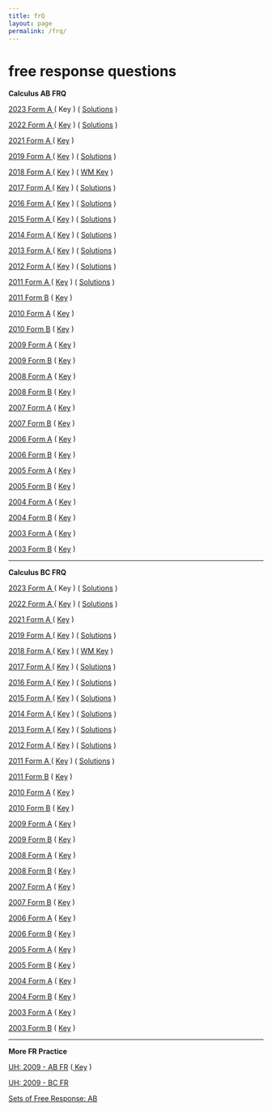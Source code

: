 ```yaml
---
title: frQ
layout: page
permalink: /frq/
---
```


# free response questions

  <strong>Calculus AB FRQ</strong><br />
      
      
<a href="https://apcentral.collegeboard.org/media/pdf/ap23-frq-calculus-ab.pdf" target="_blank">2023 Form A </a> ( Key ) ( <a href="../../../../docs/apcalculus/apexams/cbfreeresponse/2023_ab_form_a_solutions-shubleka.pdf" target="_blank">Solutions</a> ) <br />
  
<a href="https://secure-media.collegeboard.org/apc/ap22-frq-calculus-ab.pdf" target="_blank">2022 Form A </a> ( <a href="https://apcentral.collegeboard.org/media/pdf/ap22-sg-calculus-ab.pdf" target="_blank">Key</a> ) ( <a href="../../../../docs/apcalculus/apexams/cbfreeresponse/2022_ab_form_a_solutions-shubleka.pdf" target="_blank">Solutions</a> ) <br />
              
<a href="https://apcentral.collegeboard.org/pdf/ap21-frq-calculus-ab.pdf" target="_blank">2021 Form A </a> ( <a href="https://apcentral.collegeboard.org/pdf/ap21-sg-calculus-ab.pdf" target="_blank">Key</a> )  <br />
          
<a href="https://secure-media.collegeboard.org/apc/ap19-frq-calculus-ab.pdf" target="_blank">2019 Form A </a> ( <a href="https://apstudents.collegeboard.org/ap/2019-08/ap19-sg-calculus-ab.pdf" target="_blank">Key</a> ) ( <a href="../../../../docs/apcalculus/apexams/cbfreeresponse/2019_ab_form_a_solutions-shubleka.pdf" target="_blank">Solutions</a> ) <br />

<a href="https://apcentral.collegeboard.org/pdf/ap18-frq-calculus-ab.pdf?course=ap-calculus-ab" target="_blank"> 2018 Form A </a>  ( <a href="https://secure-media.collegeboard.org/ap/pdf/ap18-sg-calculus-ab.pdf" target="_blank">Key</a> ) ( <a href="../../../../docs/apcalculus/apexams/cbfreeresponse/2018_ab_form_a_wm_key.pdf" target="_blank">WM Key</a> ) <br />
      
<a href="https://secure-media.collegeboard.org/ap/pdf/ap-calculus-ab-frq-2017.pdf" target="_blank">2017 Form A </a> ( <a href="https://secure-media.collegeboard.org/ap/pdf/ap17-sg-calclus-ab.pdf" target="_blank">Key</a> ) ( <a href="../../../../docs/apcalculus/apexams/cbfreeresponse/2017_ab_form_a_solutions-shubleka.pdf" target="_blank">Solutions</a> ) <br />

<a href="https://secure-media.collegeboard.org/digitalServices/pdf/ap/ap16_frq_calculus_ab.pdf" target="_blank">2016 Form A </a> ( <a href="https://secure-media.collegeboard.org/digitalServices/pdf/ap/ap16_calculus_ab_sg.pdf" target="_blank">Key</a> ) ( <a href="../../../../docs/apcalculus/apexams/cbfreeresponse/2016_ab_form_a_solutions-shubleka.pdf" target="_blank">Solutions</a> ) <br />

 <a href="https://secure-media.collegeboard.org/digitalServices/pdf/ap/ap15_frq_calculus_ab.pdf" target="_blank">2015 Form A </a> (  <a href="https://secure-media.collegeboard.org/digitalServices/pdf/ap/ap15_calculus_ab_sg.pdf" target="_blank">Key</a> ) ( <a href="../../../../docs/apcalculus/apexams/cbfreeresponse/2015_ab_form_a_solutions-shubleka.pdf" target="_blank">Solutions</a> ) <br />

<a href="https://media.collegeboard.com/digitalServices/pdf/ap/ap14_frq_calculus_ab.pdf" target="_blank">2014 Form A </a> ( <a href="https://media.collegeboard.com/digitalServices/pdf/ap/ap14_calc_ab_scoring_guidelines.pdf" target="_blank"> Key</a> ) ( <a href="../../../../docs/apcalculus/apexams/cbfreeresponse/2014_ab_form_a_solutions-shubleka.pdf" target="_blank">Solutions</a> ) <br />

<a href="https://media.collegeboard.com/digitalServices/pdf/ap/apcentral/ap13_frq_calculus_ab.pdf" target="_blank">2013 Form A </a> ( <a href="https://media.collegeboard.com/digitalServices/pdf/ap/apcentral/ap13_calc_ab_scoring_guidelines.pdf" target="_blank">Key</a> ) ( <a href="../../../../docs/apcalculus/apexams/cbfreeresponse/2013_ab_form_a_solutions-shubleka.pdf" target="_blank">Solutions</a> ) <br />

<a href="https://apcentral.collegeboard.com/apc/public/repository/ap2012_calculusab_frq.pdf" target="_blank">2012 Form A </a> ( <a href="https://apcentral.collegeboard.com/apc/public/repository/ap12_calculus_ab_scoring_guidelines.pdf" target="_blank">Key</a> ) ( <a href="../../../../docs/apcalculus/apexams/cbfreeresponse/2012_ab_form_a_solutions-shubleka.pdf" target="_blank">Solutions</a> )<br />

<a href="https://apcentral.collegeboard.com/apc/public/repository/ap11_frq_calculus_ab.pdf" target="_blank">2011 Form A </a> ( <a href="https://apcentral.collegeboard.com/apc/public/repository/ap11_calculus_ab_scoring_guidelines.pdf" target="_blank">Key</a> ) ( <a href="../../../../docs/apcalculus/apexams/cbfreeresponse/2011_ab_bc_form_a_solutions-shubleka.pdf" target="_blank">Solutions</a> )<br />

 <a href="https://apcentral.collegeboard.com/apc/public/repository/ap11_frq_calculus_ab_formb.pdf" target="_blank">2011 Form B</a> ( <a href="https://apcentral.collegeboard.com/apc/public/repository/ap11_calculus_ab_form_b_scoring_guideline.pdf" target="_blank">Key</a> )<br />
 
 <a href="https://apcentral.collegeboard.com/apc/public/repository/ap10_frq_calculus_ab.pdf" target="_blank">2010 Form A</a> ( <a href="https://apcentral.collegeboard.com/apc/public/repository/ap10_calculus_ab_scoring_guidelines.pdf" target="_blank">Key</a> ) <br />

<a href="https://apcentral.collegeboard.com/apc/public/repository/ap10_frq_calculus_ab_formb.pdf" target="_blank">2010 Form B</a> ( <a href="https://apcentral.collegeboard.com/apc/public/repository/ap10_calculus_ab_form_b_sgs.pdf" target="_blank">Key</a> ) <br />

<a href="https://apcentral.collegeboard.com/apc/public/repository/ap09_frq_calculus_ab.pdf" target="_blank">2009 Form A</a> ( <a href="https://apcentral.collegeboard.com/apc/public/repository/ap09_calculus_ab_sgs.pdf" target="_blank">Key</a> ) <br />

<a href="https://apcentral.collegeboard.com/apc/public/repository/ap09_frq_calculus_ab_formb.pdf" target="_blank">2009 Form B</a> ( <a href="https://apcentral.collegeboard.com/apc/public/repository/ap09_calculus_ab_form_b_sgs.pdf" target="_blank">Key</a> ) <br />
      
<a href="https://apcentral.collegeboard.com/apc/public/repository/ap08_calculus_ab_frq.pdf" target="_blank">2008 Form A</a> ( <a href="https://apcentral.collegeboard.com/apc/public/repository/ap08_calculus_ab_sgs.pdf" target="_blank">Key</a> ) <br />

<a href="https://apcentral.collegeboard.com/apc/public/repository/ap08_calculus_ab_form_b_frq.pdf" target="_blank">2008 Form B</a> ( <a href="https://apcentral.collegeboard.com/apc/public/repository/ap08_calculus_ab_form_b_sgs.pdf" target="_blank">Key</a> ) <br />
      
<a href="https://apcentral.collegeboard.com/apc/public/repository/ap07_calculus_ab_frq.pdf" target="_blank">2007 Form A</a> ( <a href="https://apcentral.collegeboard.com/apc/public/repository/_ap07_calculus_ab_sgs_final.pdf" target="_blank">Key</a> ) <br />
      
<a href="https://apcentral.collegeboard.com/apc/public/repository/ap07_calculus_ab_form_b_frq.pdf" target="_blank">2007 Form B</a> ( <a href="https://apcentral.collegeboard.com/apc/public/repository/ap07_calculus_ab_form_b_sgs.pdf" target="_blank">Key</a> ) <br />
      
<a href="https://apcentral.collegeboard.com/apc/public/repository/_ap06_frq_calculusab_51707.pdf" target="_blank">2006 Form A</a> ( <a href="https://apcentral.collegeboard.com/apc/public/repository/_ap06_calcab_sg.pdf" target="_blank">Key</a> ) <br />
      
<a href="https://apcentral.collegeboard.com/apc/public/repository/_ap06_frq_calculus_ab_51709.pdf" target="_blank">2006 Form B</a> ( <a href="https://apcentral.collegeboard.com/apc/public/repository/_ap06_calcab_formb_sg.pdf" target="_blank">Key</a> ) <br />
     
<a href="https://apcentral.collegeboard.com/apc/public/repository/_ap05_frq_calculus_ab_45480.pdf" target="_blank">2005 Form A</a> ( <a href="https://apcentral.collegeboard.com/apc/public/repository/_ap05_sg_calculus_ab_46569.pdf" target="_blank">Key</a> ) <br />
     
<a href="https://apcentral.collegeboard.com/apc/public/repository/_ap05_frq_calculus_ab_45483.pdf" target="_blank">2005 Form B</a> ( <a href="https://apcentral.collegeboard.com/apc/public/repository/_ap05_sg_calculus_ab__46570.pdf" target="_blank">Key</a> ) <br />

<a href="https://apcentral.collegeboard.com/apc/public/repository/ap04_frq_calculus_ab_36102.pdf" target="_blank">2004 Form A</a> ( <a href="https://apcentral.collegeboard.com/apc/public/repository/ap04_sg_calculus_ab_36998.pdf" target="_blank">Key</a> ) <br />

<a href="https://apcentral.collegeboard.com/apc/public/repository/ap04_frq_calculus_ab__36107.pdf" target="_blank">2004 Form B</a> ( <a href="https://apcentral.collegeboard.com/apc/public/repository/ap04_sg_b_calculus_ab_36994.pdf" target="_blank">Key</a> ) <br />

<a href="https://apcentral.collegeboard.com/apc/public/repository/ap03_frq_calculus_ab_23062.pdf" target="_blank">2003 Form A</a> ( <a href="https://apcentral.collegeboard.com/apc/members/repository/ap03_sg_calculus_ab_26472.pdf" target="_blank">Key</a> ) <br />

<a href="https://apcentral.collegeboard.com/apc/public/repository/ap03_frq_calculus_ab__23063.pdf" target="_blank">2003 Form B</a> ( <a href="https://apcentral.collegeboard.com/apc/members/repository/ap03_sg_calculus_ab_b_26473.pdf" target="_blank">Key</a> ) <br />
  
  
<!--
      <a href="../../../../docs/apcalculus/apexams/cbfreeresponse/2016_ab_form_a_questions.pdf" target="_blank">2016 Form A </a> ( Key ) ( <a href="../../../../docs/apcalculus/apexams/cbfreeresponse/2016_ab_form_a_solutions-shubleka.pdf" target="_blank">Solutions</a> ) </br>
      <a href="../../../../docs/apcalculus/apexams/cbfreeresponse/2015_ab_form_a_questions.pdf" target="_blank">2015 Form A </a> (  <a href="../../../../docs/apcalculus/apexams/cbfreeresponse/2015_ab_form_a_solutions.pdf">Key</a> ) ( <a href="../../../../docs/apcalculus/apexams/cbfreeresponse/2015_ab_form_a_solutions-shubleka.pdf" target="_blank">Solutions</a> ) </br>
      <a href="../../../../docs/apcalculus/apexams/cbfreeresponse/2014_ab_form_a_questions.pdf" target="_blank">2014 Form A </a> ( <a href="../../../../docs/apcalculus/apexams/cbfreeresponse/2014_ab_form_a_solutions.pdf" target="_blank"> Key</a> ) ( <a href="../../../../docs/apcalculus/apexams/cbfreeresponse/2014_ab_form_a_solutions-shubleka.pdf" target="_blank">Solutions</a> ) </br>
      <a href="../../../../docs/apcalculus/apexams/cbfreeresponse/2013_ab_form_a_questions.pdf" target="_blank">2013 Form A </a> ( <a href="../../../../docs/apcalculus/apexams/cbfreeresponse/2013_ab_form_a_solutions.pdf" target="_blank">Key</a> ) ( <a href="../../../../docs/apcalculus/apexams/cbfreeresponse/2013_ab_form_a_solutions-shubleka.pdf" target="_blank">Solutions</a> ) </br>
      <a href="../../../../docs/apcalculus/apexams/cbfreeresponse/2012_ab_form_a_questions.pdf" target="_blank">2012 Form A </a> ( <a href="../../../../docs/apcalculus/apexams/cbfreeresponse/2012_ab_form_a_solutions.pdf" target="_blank">Key</a> ) ( <a href="../../../../docs/apcalculus/apexams/cbfreeresponse/2012_ab_form_a_solutions-shubleka.pdf" target="_blank">Solutions</a> )<br />
       <a href="../../../../docs/apcalculus/apexams/cbfreeresponse/2011_ab_form_a_questions.pdf" target="_blank">2011 Form A </a> ( <a href="../../../../docs/apcalculus/apexams/cbfreeresponse/2011_ab_form_a_solutions.pdf" target="_blank">Key</a> ) ( <a href="../../../../docs/apcalculus/apexams/cbfreeresponse/2011_ab_bc_form_a_solutions-shubleka.pdf" target="_blank">Solutions</a> )<br />
      <a href="../../../../docs/apcalculus/apexams/cbfreeresponse/2011_ab_form_b_questions.pdf" target="_blank">2011 Form B</a> ( <a href="../../../../docs/apcalculus/apexams/cbfreeresponse/2011_ab_form_b_solutions.pdf" target="_blank">Key</a> )<br />
      <a href="../../../../docs/apcalculus/apexams/cbfreeresponse/2010_ab_form_a_questions.pdf" target="_blank">2010 Form A</a> ( <a href="../../../../docs/apcalculus/apexams/cbfreeresponse/2010_ab_form_a_solutions.pdf" target="_blank">Key</a> ) <br />
      <a href="../../../../docs/apcalculus/apexams/cbfreeresponse/2010_ab_form_b_questions.pdf" target="_blank">2010 Form B</a> ( <a href="../../../../docs/apcalculus/apexams/cbfreeresponse/2010_ab_form_b_solutions.pdf" target="_blank">Key</a> ) <br />
      <a href="../../../../docs/apcalculus/apexams/cbfreeresponse/2009_ab_form_a_questions.pdf" target="_blank">2009 Form A</a> ( <a href="../../../../docs/apcalculus/apexams/cbfreeresponse/2009_ab_form_a_solutions.pdf" target="_blank">Key</a> ) <br />
      <a href="../../../../docs/apcalculus/apexams/cbfreeresponse/2009_ab_form_b_questions.pdf" target="_blank">2009 Form B</a> ( <a href="../../../../docs/apcalculus/apexams/cbfreeresponse/2009_ab_form_b_solutions.pdf" target="_blank">Key</a> ) <br />
      <a href="../../../../docs/apcalculus/apexams/cbfreeresponse/2008_ab_form_a_questions.pdf" target="_blank">2008 Form A</a> ( <a href="../../../../docs/apcalculus/apexams/cbfreeresponse/2008_ab_form_a_solutions.pdf" target="_blank">Key</a> ) <br />
      <a href="../../../../docs/apcalculus/apexams/cbfreeresponse/2008_ab_form_b_questions.pdf" target="_blank">2008 Form B</a> ( <a href="../../../../docs/apcalculus/apexams/cbfreeresponse/2008_ab_form_b_solutions.pdf" target="_blank">Key</a> ) <br />
      <a href="../../../../docs/apcalculus/apexams/cbfreeresponse/2007_ab_form_a_questions.pdf" target="_blank">2007 Form A</a> ( <a href="../../../../docs/apcalculus/apexams/cbfreeresponse/2007_ab_form_a_solutions.pdf" target="_blank">Key</a> ) <br />
      <a href="../../../../docs/apcalculus/apexams/cbfreeresponse/2007_ab_form_b_questions.pdf" target="_blank">2007 Form B</a> ( <a href="../../../../docs/apcalculus/apexams/cbfreeresponse/2007_ab_form_b_solutions.pdf" target="_blank">Key</a> ) <br />
      <a href="../../../../docs/apcalculus/apexams/cbfreeresponse/2006_ab_form_a_questions.pdf" target="_blank">2006 Form A</a> ( <a href="../../../../docs/apcalculus/apexams/cbfreeresponse/2006_ab_form_a_solutions.pdf" target="_blank">Key</a> ) <br />
      <a href="../../../../docs/apcalculus/apexams/cbfreeresponse/2006_ab_form_b_questions.pdf" target="_blank">2006 Form B</a> ( <a href="../../../../docs/apcalculus/apexams/cbfreeresponse/2006_ab_form_b_solutions.pdf" target="_blank">Key</a> ) <br />
      <a href="../../../../docs/apcalculus/apexams/cbfreeresponse/2005_ab_form_a_questions.pdf" target="_blank">2005 Form A</a> ( <a href="../../../../docs/apcalculus/apexams/cbfreeresponse/2005_ab_form_a_solutions.pdf" target="_blank">Key</a> ) <br />
      <a href="../../../../docs/apcalculus/apexams/cbfreeresponse/2005_ab_form_b_questions.pdf" target="_blank">2005 Form B</a> ( <a href="../../../../docs/apcalculus/apexams/cbfreeresponse/2005_ab_form_b_solutions.pdf" target="_blank">Key</a> ) <br />
      <a href="../../../../docs/apcalculus/apexams/cbfreeresponse/2004_ab_form_a_questions.pdf" target="_blank">2004 Form A</a> ( <a href="../../../../docs/apcalculus/apexams/cbfreeresponse/2004_ab_form_a_solutions.pdf" target="_blank">Key</a> ) <br />
      <a href="../../../../docs/apcalculus/apexams/cbfreeresponse/2004_ab_form_b_questions.pdf" target="_blank">2004 Form B</a> ( <a href="../../../../docs/apcalculus/apexams/cbfreeresponse/2004_ab_form_b_solutions.pdf" target="_blank">Key</a> ) <br />
      <a href="../../../../docs/apcalculus/apexams/cbfreeresponse/2003_ab_form_a_questions.pdf" target="_blank">2003 Form A</a> ( <a href="../../../../docs/apcalculus/apexams/cbfreeresponse/2003_ab_form_a_solutions.pdf" target="_blank">Key</a> ) <br />
      <a href="../../../../docs/apcalculus/apexams/cbfreeresponse/2003_ab_form_b_questions.pdf" target="_blank">2003 Form B</a> ( <a href="../../../../docs/apcalculus/apexams/cbfreeresponse/2003_ab_form_b_solutions.pdf" target="_blank">Key</a> ) <br />
      <a href="../../../../docs/apcalculus/apexams/cbfreeresponse/2002_ab_form_a_questions.pdf" target="_blank">2002 Form A</a> ( <a href="../../../../docs/apcalculus/apexams/cbfreeresponse/2002_ab_form_a_solutions.pdf" target="_blank">Key</a> ) <br />
      <a href="../../../../docs/apcalculus/apexams/cbfreeresponse/2002_ab_form_b_questions.pdf" target="_blank">2002 Form B</a> ( <a href="../../../../docs/apcalculus/apexams/cbfreeresponse/2002_ab_form_b_solutions.pdf" target="_blank">Key</a> ) <br />
      <a href="../../../../docs/apcalculus/apexams/cbfreeresponse/2001_ab_form_a_questions.pdf" target="_blank">2001 Form A</a> ( <a href="../../../../docs/apcalculus/apexams/cbfreeresponse/2001_ab_form_a_solutions.pdf" target="_blank">Key</a> ) <br />
      <a href="../../../../docs/apcalculus/apexams/cbfreeresponse/2000_ab_form_a_questions.pdf" target="_blank">2000 Form A</a> ( <a href="../../../../docs/apcalculus/apexams/cbfreeresponse/2000_ab_form_a_solutions.pdf" target="_blank"> Key</a> )<br />
      <a href="../../../../docs/apcalculus/apexams/cbfreeresponse/1999_ab_form_a_questions.pdf" target="_blank">1999 Form A</a> ( <a href="../../../../docs/apcalculus/apexams/cbfreeresponse/1999_ab_form_a_solutions.pdf" target="_blank">Key</a> )<br />
      <a href="../../../../docs/apcalculus/apexams/cbfreeresponse/1998_ab_form_a_questions.pdf" target="_blank">1998 Form A</a> ( <a href="../../../../docs/apcalculus/apexams/cbfreeresponse/1998_ab_form_a_solutions.pdf" target="_blank">Key</a> ) <br>
      <a href="../../../../docs/apcalculus/apexams/cbfreeresponse/1969_to_2005_ab_questions.pdf" target="_blank"> 1969 - 2005 AB Free Response </a></span>
  
  -->
  
  ---

  <strong>Calculus BC FRQ</strong><br />
  
<a href="https://apcentral.collegeboard.org/media/pdf/ap23-frq-calculus-bc.pdf" target="_blank">2023 Form A </a> ( Key ) ( <a href="../../../docs/apcalculus/apexams/cbfreeresponse/2023_bc_form_a_solutions-shubleka.pdf" target="_blank">Solutions</a> ) <br />
        
<a href="https://secure-media.collegeboard.org/apc/ap22-frq-calculus-bc.pdf" target="_blank">2022 Form A </a> ( <a href="https://apcentral.collegeboard.org/media/pdf/ap22-sg-calculus-bc.pdf" target="_blank">Key</a> ) ( <a href="../../../docs/apcalculus/apexams/cbfreeresponse/2022_bc_form_a_solutions-shubleka.pdf" target="_blank">Solutions</a> ) <br />
          
<a href="https://apcentral.collegeboard.org/pdf/ap21-frq-calculus-bc.pdf" target="_blank">2021 Form A </a> ( <a href="https://apcentral.collegeboard.org/pdf/ap21-sg-calculus-bc.pdf" target="_blank">Key</a> )  <br />
        
        
<a href="https://secure-media.collegeboard.org/apc/ap19-frq-calculus-bc.pdf" target="blank">2019 Form A </a>  ( <a href="https://apstudents.collegeboard.org/ap/2019-08/ap19-sg-calculus-bc.pdf" target="_blank">Key</a> ) ( <a href="../../../docs/apcalculus/apexams/cbfreeresponse/2019_bc_form_a_solutions-shubleka.pdf" target="_blank">Solutions</a> ) <br />

<a href="https://apcentral.collegeboard.org/pdf/ap18-frq-calculus-bc.pdf?course=ap-calculus-bc" target="blank">2018 Form A </a>  ( <a href="https://secure-media.collegeboard.org/ap/pdf/ap18-sg-calculus-bc.pdf" target="_blank">Key</a> ) ( <a href="../../../docs/apcalculus/apexams/cbfreeresponse/2018_bc_form_a_wm_key.pdf" target="_blank">WM Key</a> ) <br />

<a href="https://secure-media.collegeboard.org/ap/pdf/ap-calculus-bc-frq-2017.pdf" target="_blank">2017 Form A </a> ( <a href="https://secure-media.collegeboard.org/ap/pdf/ap17-sg-calculus-bc.pdf" target="_blank">Key</a> ) ( <a href="../../../docs/apcalculus/apexams/cbfreeresponse/2017_bc_form_a_solutions-shubleka.pdf" target="_blank">Solutions</a> ) <br />

<a href="https://secure-media.collegeboard.org/digitalServices/pdf/ap/ap16_frq_calculus_bc.pdf" target="_blank">2016 Form A </a> ( <a href="https://secure-media.collegeboard.org/digitalServices/pdf/ap/ap16_calculus_bc_sg.pdf" target="_blank">Key</a> ) ( <a href="../../../docs/apcalculus/apexams/cbfreeresponse/2016_bc_form_a_solutions-shubleka.pdf" target="_blank">Solutions</a> ) <br />

<a href="https://secure-media.collegeboard.org/digitalServices/pdf/ap/ap15_frq_calculus_bc.pdf" target="_blank">2015 Form A </a> (  <a href="https://secure-media.collegeboard.org/digitalServices/pdf/ap/ap15_calculus_bc_sg.pdf"  target="_blank">Key</a> ) ( <a href="../../../docs/apcalculus/apexams/cbfreeresponse/2015_bc_form_a_solutions-shubleka.pdf" target="_blank">Solutions</a> ) <br />

<a href="https://media.collegeboard.com/digitalServices/pdf/ap/ap14_frq_calculus_bc.pdf" target="_blank">2014 Form A </a> ( <a href="https://media.collegeboard.com/digitalServices/pdf/ap/ap14_calc_bc_scoring%20guidelines.pdf" target="_blank">Key</a> ) ( <a href="../../../docs/apcalculus/apexams/cbfreeresponse/2014_bc_form_a_solutions-shubleka.pdf" target="_blank">Solutions</a> )<br />

<a href="https://media.collegeboard.com/digitalServices/pdf/ap/apcentral/ap13_frq_calculus_bc.pdf" target="_blank">2013 Form A </a> ( <a href="https://media.collegeboard.com/digitalServices/pdf/ap/apcentral/ap13_calc_bc_scoring_guidelines.pdf" target="_blank">Key</a> ) ( <a href="../../../docs/apcalculus/apexams/cbfreeresponse/2013_bc_form_a_solutions-shubleka.pdf" target="_blank">Solutions</a> )<br />

<a href="https://apcentral.collegeboard.com/apc/public/repository/ap2012_calculusbc_frq.pdf" target="_blank">2012 Form A </a> ( <a href="https://apcentral.collegeboard.com/apc/public/repository/ap12_calculus_bc_scoring_guidelines.pdf" target="_blank">Key</a> ) ( <a href="../../../docs/apcalculus/apexams/cbfreeresponse/2012_bc_form_a_solutions-shubleka.pdf" target="_blank">Solutions</a> )<br />

<a href="https://apcentral.collegeboard.com/apc/public/repository/ap11_frq_calculus_bc.pdf" target="_blank">2011 Form A </a> ( <a href="https://apcentral.collegeboard.com/apc/public/repository/ap11_calculus_bc_scoring_guidelines.pdf" target="_blank">Key</a> ) ( <a href="../../../docs/apcalculus/apexams/cbfreeresponse/2011_ab_bc_form_a_solutions-shubleka.pdf" target="_blank">Solutions</a> ) <br />

<a href="https://apcentral.collegeboard.com/apc/public/repository/ap11_frq_calculus_bc_formb.pdf" target="_blank">2011 Form B</a> ( <a href="https://apcentral.collegeboard.com/apc/public/repository/ap11_calculus_bc_form_b_scoring_guideline.pdf" target="_blank">Key</a> )<br />

<a href="https://apcentral.collegeboard.com/apc/public/repository/ap10_frq_calculus_bc.pdf" target="_blank">2010 Form A</a> ( <a href="https://apcentral.collegeboard.com/apc/public/repository/ap10_calculus_bc_scoring_guidelines.pdf" target="_blank">Key</a> )<br />

<a href="https://apcentral.collegeboard.com/apc/public/repository/ap10_frq_calculus_bc_formb.pdf" target="_blank">2010 Form B</a> ( <a href="https://apcentral.collegeboard.com/apc/public/repository/ap10_calculus_bc_form_b_sgs.pdf" target="_blank">Key</a> )<br />

<a href="https://apcentral.collegeboard.com/apc/public/repository/ap09_frq_calculus_bc.pdf" target="_blank">2009 Form A</a> ( <a href="https://apcentral.collegeboard.com/apc/public/repository/ap09_calculus_bc_sgs.pdf" target="_blank">Key</a> )<br />

<a href="https://apcentral.collegeboard.com/apc/public/repository/ap09_frq_calculus_bc_formb.pdf" target="_blank">2009 Form B</a> ( <a href="https://apcentral.collegeboard.com/apc/public/repository/ap09_calculus_bc_form_b_sgs.pdf" target="_blank">Key</a> )<br />

<a href="https://apcentral.collegeboard.com/apc/public/repository/ap08_calculus_bc_frq.pdf" target="_blank">2008 Form A</a> ( <a href="https://apcentral.collegeboard.com/apc/public/repository/ap08_calculus_bc_sgs.pdf" target="_blank">Key</a> )<br />

<a href="https://apcentral.collegeboard.com/apc/public/repository/ap08_calculus_bc_form_b_frq.pdf" target="_blank">2008 Form B</a> ( <a href="https://apcentral.collegeboard.com/apc/public/repository/ap08_calculus_bc_form_b_sgs.pdf" target="_blank">Key</a> )<br />

<a href="https://apcentral.collegeboard.com/apc/public/repository/ap07_calculus_bc_frq.pdf" target="_blank">2007 Form A</a> ( <a href="https://secure-media.collegeboard.org/apc/_ap07_calculus_bc_sgs_final.pdf" target="_blank">Key</a> )<br />

<a href="https://apcentral.collegeboard.com/apc/public/repository/ap07_calculus_bc_form_b_frq.pdf" target="_blank">2007 Form B</a> ( <a href="https://apcentral.collegeboard.com/apc/public/repository/ap07_calculus_bc_form_b_sgs.pdf" target="_blank">Key</a> )<br />

<a href="https://apcentral.collegeboard.com/apc/public/repository/_ap06_frq_calculusbc_51708.pdf" target="_blank">2006 Form A</a> ( <a href="https://apcentral.collegeboard.com/apc/public/repository/_ap06_calcbc_sg.pdf" target="_blank">Key</a> )<br />

<a href="https://apcentral.collegeboard.com/apc/public/repository/_ap06_frq_calculus_bc_51710.pdf" target="_blank">2006 Form B</a> ( <a href="https://apcentral.collegeboard.com/apc/public/repository/_ap06_calcbc_b_sg.pdf" target="_blank">Key</a> )<br />

<a href="https://apcentral.collegeboard.com/apc/public/repository/_ap05_frq_calculus_bc_45485.pdf" target="_blank">2005 Form A</a> ( <a href="https://apcentral.collegeboard.com/apc/public/repository/_ap05_sg_calculus_bc_46571.pdf" target="_blank">Key</a> )<br />

<a href="https://apcentral.collegeboard.com/apc/public/repository/_ap05_frq_calculus_bc_45486.pdf" target="_blank">2005 Form B</a> ( <a href="https://apcentral.collegeboard.com/apc/public/repository/_ap05_sg_calculus_bc__46572.pdf" target="_blank">Key</a> )<br />

<a href="https://apcentral.collegeboard.com/apc/public/repository/ap04_frq_calculus_bc_36108.pdf" target="_blank">2004 Form A</a> ( <a href="https://apcentral.collegeboard.com/apc/public/repository/ap04_sg_calculus_bc_36999.pdf" target="_blank">Key</a> )<br />
 
<a href="https://apcentral.collegeboard.com/apc/public/repository/ap04_frq_calculus_bc__36109.pdf" target="_blank">2004 Form B</a> ( <a href="https://apcentral.collegeboard.com/apc/public/repository/ap04_sg_b_calculus_bc_36995.pdf" target="_blank">Key</a> )<br />

 <a href="https://apcentral.collegeboard.com/apc/public/repository/ap03_frq_calculus_bc_23064.pdf" target="_blank">2003 Form A</a> ( <a href="https://apcentral.collegeboard.com/apc/members/repository/ap03_sg_calculus_bc_26477.pdf" target="_blank">Key</a> )<br />

<a href="https://apcentral.collegeboard.com/apc/public/repository/ap03_frq_calculus_bc__23065.pdf" target="_blank">2003 Form B</a> ( <a href="https://apcentral.collegeboard.com/apc/members/repository/ap03_sg_calculus_bc_b_26479.pdf" target="_blank">Key</a> )<br />
  
<!--
<a href="../../../docs/apcalculus/apexams/cbfreeresponse/2016_bc_form_a_questions.pdf" target="_blank">2016 Form A </a> ( Key ) ( <a href="../../../docs/apcalculus/apexams/cbfreeresponse/2016_bc_form_a_solutions-shubleka.pdf" target="_blank">Solutions</a> ) </br>

<a href="../../../docs/apcalculus/apexams/cbfreeresponse/2015_bc_form_a_questions.pdf" target="_blank">2015 Form A </a> (  <a href="../../../docs/apcalculus/apexams/cbfreeresponse/2015_bc_form_a_solutions.pdf">Key</a> ) ( <a href="../../../docs/apcalculus/apexams/cbfreeresponse/2015_bc_form_a_solutions-shubleka.pdf" target="_blank">Solutions</a> ) </br>

<a href="../../../docs/apcalculus/apexams/cbfreeresponse/2014_bc_form_a_questions.pdf" target="_blank">2014 Form A </a> ( <a href="../../../docs/apcalculus/apexams/cbfreeresponse/2014_bc_form_a_solutions.pdf" target="_blank">Key</a> ) ( <a href="../../../docs/apcalculus/apexams/cbfreeresponse/2014_bc_form_a_solutions-shubleka.pdf" target="_blank">Solutions</a> )</br><a href="../../../docs/apcalculus/apexams/cbfreeresponse/2013_bc_form_a_questions.pdf" target="_blank">2013 Form A </a> ( <a href="../../../docs/apcalculus/apexams/cbfreeresponse/2013_bc_form_a_solutions.pdf" target="_blank">Key</a> ) ( <a href="../../../docs/apcalculus/apexams/cbfreeresponse/2013_bc_form_a_solutions-shubleka.pdf" target="_blank">Solutions</a> )</br><a href="../../../docs/apcalculus/apexams/cbfreeresponse/2012_bc_form_a_questions.pdf" target="_blank">2012 Form A </a> ( <a href="../../../docs/apcalculus/apexams/cbfreeresponse/2012_bc_form_a_solutions.pdf" target="_blank">Key</a> ) ( <a href="../../../docs/apcalculus/apexams/cbfreeresponse/2012_bc_form_a_solutions-shubleka.pdf" target="_blank">Solutions</a> )<br /><a href="../../../docs/apcalculus/apexams/cbfreeresponse/2011_bc_form_a_questions.pdf" target="_blank">2011 Form A </a> ( <a href="../../../docs/apcalculus/apexams/cbfreeresponse/2011_bc_form_a_solutions.pdf" target="_blank">Key</a> ) ( <a href="../../../docs/apcalculus/apexams/cbfreeresponse/2011_ab_bc_form_a_solutions-shubleka.pdf" target="_blank">Solutions</a> ) <br />
<a href="../../../docs/apcalculus/apexams/cbfreeresponse/2011_bc_form_b_questions.pdf" target="_blank">2011 Form B</a> ( <a href="../../../docs/apcalculus/apexams/cbfreeresponse/2011_bc_form_b_solutions.pdf" target="_blank">Key</a> )<br />
 <a href="../../../docs/apcalculus/apexams/cbfreeresponse/2010_bc_form_a_questions.pdf" target="_blank">2010 Form A</a> ( <a href="../../../docs/apcalculus/apexams/cbfreeresponse/2010_bc_form_a_solutions.pdf" target="_blank">Key</a> )<br />
 <a href="../../../docs/apcalculus/apexams/cbfreeresponse/2010_bc_form_b_questions.pdf" target="_blank">2010 Form B</a> ( <a href="../../../docs/apcalculus/apexams/cbfreeresponse/2010_bc_form_b_solutions.pdf" target="_blank">Key</a> )<br /><a href="../../../docs/apcalculus/apexams/cbfreeresponse/2009_bc_form_a_questions.pdf" target="_blank">2009 Form A</a> ( <a href="..../../docs/apcalculus/apexams/cbfreeresponse/2009_bc_form_a_solutions.pdf" target="_blank">Key</a> )<br />
<a href="../../../docs/apcalculus/apexams/cbfreeresponse/2009_bc_form_b_questions.pdf" target="_blank">2009 Form B</a> ( <a href="../../../docs/apcalculus/apexams/cbfreeresponse/2009_bc_form_b_solutions.pdf" target="_blank">Key</a> )<br />
<a href="../../../docs/apcalculus/apexams/cbfreeresponse/2008_bc_form_a_questions.pdf" target="_blank">2008 Form A</a> ( <a href="../../../docs/apcalculus/apexams/cbfreeresponse/2008_bc_form_a_solutions.pdf" target="_blank">Key</a> )<br />
 <a href="../../../docs/apcalculus/apexams/cbfreeresponse/2008_bc_form_b_questions.pdf" target="_blank">2008 Form B</a> ( <a href="../../../docs/apcalculus/apexams/cbfreeresponse/2008_bc_form_b_solutions.pdf" target="_blank">Key</a> )<br />
<a href="../../../docs/apcalculus/apexams/cbfreeresponse/2007_bc_form_a_questions.pdf" target="_blank">2007 Form A</a> ( <a href="../../../docs/apcalculus/apexams/cbfreeresponse/2007_bc_form_a_solutions.pdf" target="_blank">Key</a> )<br />
<a href="../../../docs/apcalculus/apexams/cbfreeresponse/2007_bc_form_b_questions.pdf" target="_blank">2007 Form B</a> ( <a href="../../../docs/apcalculus/apexams/cbfreeresponse/2007_bc_form_b_solutions.pdf" target="_blank">Key</a> )<br />
<a href="../../../docs/apcalculus/apexams/cbfreeresponse/2006_bc_form_a_questions.pdf" target="_blank">2006 Form A</a> ( <a href="../../../docs/apcalculus/apexams/cbfreeresponse/2006_bc_form_a_solutions.pdf" target="_blank">Key</a> )<br />
<a href="../../../docs/apcalculus/apexams/cbfreeresponse/2006_bc_form_b_questions.pdf" target="_blank">2006 Form B</a> ( <a href="../../../docs/apcalculus/apexams/cbfreeresponse/2006_bc_form_b_solutions.pdf" target="_blank">Key</a> )<br />
<a href="../../../docs/apcalculus/apexams/cbfreeresponse/2005_bc_form_a_questions.pdf" target="_blank">2005 Form A</a> ( <a href="../../../docs/apcalculus/apexams/cbfreeresponse/2005_bc_form_a_solutions.pdf" target="_blank">Key</a> )<br />
<a href="../../../docs/apcalculus/apexams/cbfreeresponse/2005_bc_form_b_questions.pdf" target="_blank">2005 Form B</a> ( <a href="../../../docs/apcalculus/apexams/cbfreeresponse/2005_bc_form_b_solutions.pdf" target="_blank">Key</a> )<br />
<a href="../../../docs/apcalculus/apexams/cbfreeresponse/2004_bc_form_a_questions.pdf" target="_blank">2004 Form A</a> ( <a href="../../../docs/apcalculus/apexams/cbfreeresponse/2004_bc_form_a_solutions.pdf" target="_blank">Key</a> )<br />
<a href="../../../docs/apcalculus/apexams/cbfreeresponse/2004_bc_form_b_questions.pdf" target="_blank">2004 Form B</a> ( <a href="../../../docs/apcalculus/apexams/cbfreeresponse/2004_bc_form_b_solutions.pdf" target="_blank">Key</a> )<br />
<a href="../../../docs/apcalculus/apexams/cbfreeresponse/2003_bc_form_a_questions.pdf" target="_blank">2003 Form A</a> ( <a href="../../../docs/apcalculus/apexams/cbfreeresponse/2003_bc_form_a_solutions.pdf" target="_blank">Key</a> )<br />
<a href="../../../docs/apcalculus/apexams/cbfreeresponse/2003_bc_form_b_questions.pdf" target="_blank">2003 Form B</a> ( <a href="../../../docs/apcalculus/apexams/cbfreeresponse/2003_bc_form_b_solutions.pdf" target="_blank">Key</a> )<br />
<a href="../../../docs/apcalculus/apexams/cbfreeresponse/2002_bc_form_a_questions.pdf" target="_blank">2002 Form A</a> ( <a href="../../../docs/apcalculus/apexams/cbfreeresponse/2002_bc_form_a_solutions.pdf" target="_blank">Key</a> )<br />
<a href="../../../docs/apcalculus/apexams/cbfreeresponse/2002_bc_form_b_questions.pdf" target="_blank">2002 Form B</a> ( <a href=".../../docs/apcalculus/apexams/cbfreeresponse/2002_bc_form_b_solutions.pdf" target="_blank">Key</a> )<br />
 <a href="../../../docs/apcalculus/apexams/cbfreeresponse/2001_bc_form_a_questions.pdf" target="_blank">2001 Form A</a> ( <a href="../../../docs/apcalculus/apexams/cbfreeresponse/2001_bc_form_a_solutions.pdf" target="_blank">Key</a> )</span></p>
  
-->
---

<strong> More FR Practice </strong> <br />

<a href="../docs/apcalculus/apexams/uh/2009/2009_ab_exam1_fr.pdf" target="_blank">UH: 2009 - AB FR</a> (<a href="../docs/apcalculus/apexams/uh/2009/2009_ab_exam1_fr_solutions_only.pdf" target="_blank"> Key</a> ) <br />

<a href="../docs/apcalculus/apexams/uh/2009/2009_bc_exam1_fr.pdf" target="_blank">UH: 2009 - BC FR</a> <br />

<a href="../docs/apcalculus/apexams/review/free_response_sets_1thru18.pdf" target="_blank"> Sets of Free Response: AB </a>